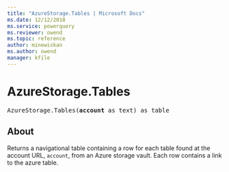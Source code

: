 ```yaml
---
title: "AzureStorage.Tables | Microsoft Docs"
ms.date: 12/12/2018
ms.service: powerquery
ms.reviewer: owend
ms.topic: reference
author: minewiskan
ms.author: owend
manager: kfile
---
```

# AzureStorage.Tables

<pre>
AzureStorage.Tables(<b>account</b> as text) as table
</pre>

## About

Returns a navigational table containing a row for each table found at the account URL, `account`, from an Azure storage vault. Each row contains a link to the azure table.
